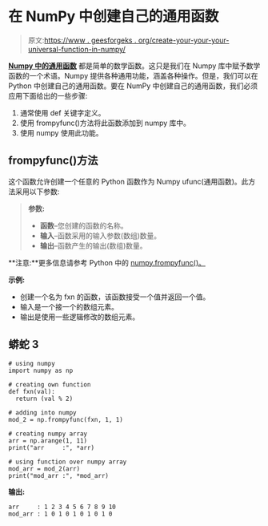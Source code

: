 # 在 NumPy 中创建自己的通用函数

> 原文:[https://www . geesforgeks . org/create-your-your-your-universal-function-in-numpy/](https://www.geeksforgeeks.org/create-your-own-universal-function-in-numpy/)

[**Numpy 中的通用函数**](https://www.geeksforgeeks.org/numpy-ufunc-universal-functions/) 都是简单的数学函数。这只是我们在 Numpy 库中赋予数学函数的一个术语。Numpy 提供各种通用功能，涵盖各种操作。但是，我们可以在 Python 中创建自己的通用函数。要在 NumPy 中创建自己的通用函数，我们必须应用下面给出的一些步骤:

1.  通常使用 def 关键字定义。
2.  使用 frompyfunc()方法将此函数添加到 numpy 库中。
3.  使用 numpy 使用此功能。

## frompyfunc()方法

这个函数允许创建一个任意的 Python 函数作为 Numpy ufunc(通用函数)。此方法采用以下参数:

> **参数:**
> 
> *   **函数**–您创建的函数的名称。
> *   **输入**–函数采用的输入参数(数组)数量。
> *   **输出**–函数产生的输出(数组)数量。

**注意:**更多信息请参考 Python 中的 [numpy.frompyfunc()。](https://www.geeksforgeeks.org/numpy-frompyfunc-in-python/)

**示例:**

*   创建一个名为 fxn 的函数，该函数接受一个值并返回一个值。
*   输入是一个接一个的数组元素。
*   输出是使用一些逻辑修改的数组元素。

## 蟒蛇 3

```
# using numpy
import numpy as np

# creating own function
def fxn(val):
  return (val % 2)

# adding into numpy
mod_2 = np.frompyfunc(fxn, 1, 1)

# creating numpy array
arr = np.arange(1, 11)
print("arr     :", *arr)

# using function over numpy array
mod_arr = mod_2(arr)
print("mod_arr :", *mod_arr)
```

**输出:**

```
arr     : 1 2 3 4 5 6 7 8 9 10
mod_arr : 1 0 1 0 1 0 1 0 1 0
```